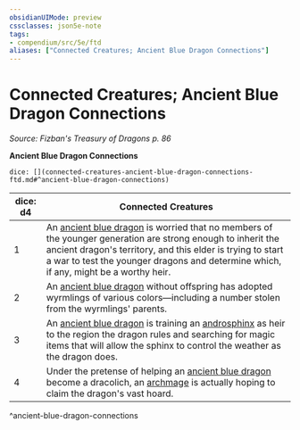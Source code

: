 ```yaml
---
obsidianUIMode: preview
cssclasses: json5e-note
tags:
- compendium/src/5e/ftd
aliases: ["Connected Creatures; Ancient Blue Dragon Connections"]
---
```

# Connected Creatures; Ancient Blue Dragon Connections
*Source: Fizban's Treasury of Dragons p. 86* 

**Ancient Blue Dragon Connections**

`dice: [](connected-creatures-ancient-blue-dragon-connections-ftd.md#^ancient-blue-dragon-connections)`

| dice: d4 | Connected Creatures |
|----------|---------------------|
| 1 | An [ancient blue dragon](5E2014官方资源/bestiary/dragon/ancient-blue-dragon.md) is worried that no members of the younger generation are strong enough to inherit the ancient dragon's territory, and this elder is trying to start a war to test the younger dragons and determine which, if any, might be a worthy heir. |
| 2 | An [ancient blue dragon](5E2014官方资源/bestiary/dragon/ancient-blue-dragon.md) without offspring has adopted wyrmlings of various colors—including a number stolen from the wyrmlings' parents. |
| 3 | An [ancient blue dragon](5E2014官方资源/bestiary/dragon/ancient-blue-dragon.md) is training an [androsphinx](5E2014官方资源/bestiary/monstrosity/androsphinx.md) as heir to the region the dragon rules and searching for magic items that will allow the sphinx to control the weather as the dragon does. |
| 4 | Under the pretense of helping an [ancient blue dragon](5E2014官方资源/bestiary/dragon/ancient-blue-dragon.md) become a dracolich, an [archmage](5E2014官方资源/bestiary/humanoid/archmage.md) is actually hoping to claim the dragon's vast hoard. |
^ancient-blue-dragon-connections